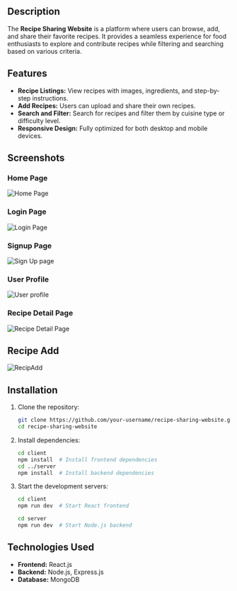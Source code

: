 
## Description
The **Recipe Sharing Website** is a platform where users can browse, add, and share their favorite recipes. It provides a seamless experience for food enthusiasts to explore and contribute recipes while filtering and searching based on various criteria.

## Features
- **Recipe Listings:** View recipes with images, ingredients, and step-by-step instructions.
- **Add Recipes:** Users can upload and share their own recipes.
- **Search and Filter:** Search for recipes and filter them by cuisine type or difficulty level.
- **Responsive Design:** Fully optimized for both desktop and mobile devices.

## Screenshots
### Home Page
![Home Page](https://github.com/user-attachments/assets/facf0f87-a1f3-46ce-b997-7da0b916d1ef)

### Login Page
![Login Page](https://github.com/user-attachments/assets/9de04e02-2704-4057-89bf-deab632a31e6)

### Signup Page
![Sign Up page](https://github.com/user-attachments/assets/b4210d9f-7fc6-466d-a27f-102ccd786de6)

### User Profile
![User profile](https://github.com/user-attachments/assets/005f2043-3867-4ed6-94ac-ab4cf1afed1c)

### Recipe Detail Page
![Recipe Detail Page](https://github.com/user-attachments/assets/9d775071-dd61-4a1c-9d6e-218fd5bf2fde)

## Recipe Add
![RecipAdd](https://github.com/user-attachments/assets/f8bc4624-38fb-41ba-9ffa-648a2d9274a8)

## Installation
1. Clone the repository:
   ```bash
   git clone https://github.com/your-username/recipe-sharing-website.git
   cd recipe-sharing-website
   ```
2. Install dependencies:
   ```bash
   cd client
   npm install  # Install frontend dependencies
   cd ../server
   npm install  # Install backend dependencies
   ```
3. Start the development servers:
   ```bash
   cd client
   npm run dev  # Start React frontend
   ```
   ```bash
   cd server
   npm run dev  # Start Node.js backend
   ```

## Technologies Used
- **Frontend:** React.js
- **Backend:** Node.js, Express.js
- **Database:** MongoDB
